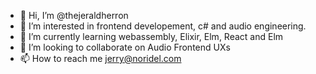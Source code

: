 - 👋 Hi, I’m @thejeraldherron
- 👀 I’m interested in frontend developement, c# and audio engineering.
- 🌱 I’m currently learning webassembly, Elixir, Elm, React and Elm 
- 💞️ I’m looking to collaborate on Audio Frontend UXs
- 📫 How to reach me jerry@noridel.com

<!---
thejeraldherron/thejeraldherron is a ✨ special ✨ repository because its `README.md` (this file) appears on your GitHub profile.
You can click the Preview link to take a look at your changes.
--->
